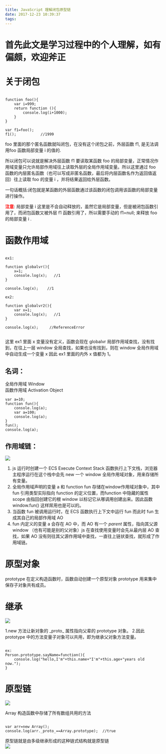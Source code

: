 ```yaml
---
title: JavaScript 理解闭包原型链
date: 2017-12-23 10:39:37
tags:
---
```


# 首先此文是学习过程中的个人理解，如有偏颇，欢迎斧正  

# 关于闭包  
<pre><code>
function foo(){  
	var i=999;  
	return function (){  
		console.log(i+1000);  
	}  
}  

var f1=foo();  
f1();  			//1999  
</code></pre>  

foo 里面的那个匿名函数就叫闭包，在没有这个闭包之前，外层函数 f1, 是无法调用foo 函数局部变量 i 的值的.

所以闭包可以说就是解决外层函数 f1 要读取某函数 foo 的局部变量，正常情况作用域变量只允许局部作用域往上读取外层的全局作用域变量。所以这里通过 foo 函数的内层匿名函数（也可以写成非匿名函数，最后将内层函数名作为返回值返回）往上读取 foo 的变量 i ，并将结果返回给外层函数。

一句话概括:闭包就是某函数的外层函数通过该函数的闭包调用该函数的局部变量进行操作。

<strong style="color:red">注意</strong>: 局部变量 i 这里是不会自动释放的，虽然它是局部变量，但是被闭包函数引用了，而闭包函数又被外层 f1 函数引用了，所以需要手动的 f1=null; 来释放 foo 的局部变量 i .  


# 函数作用域  

<pre><code>
ex1:

function globalvr(){
	x=1;
	console.log(x);   //1
}

console.log(x);    //1

ex2:

function globalvr2(){
	var x=1;
	console.log(x);   //1
}

console.log(x);     //ReferenceError  

</code></pre>  

这里 ex1 里面 x 变量没有定义，函数会现在 globalvr 局部作用域查找，没有找到，在往上一层 window 全局查找，如果也没有找到，则在 window 全局作用域中自动生成一个变量 x 因此 ex1 里面的内外 x 值都为 1。
## 名词：
全局作用域 Window  
函数作用域 Activation Object  
  
```
var a=10;
function fun(){
	console.log(a);
	var a=100;
	console.log(a);
}
fun();
console.log(a);
```  
## 作用域链：

![](/images/jsprototype/scopetrain.jpeg)  

1. js 运行时创建一个 ECS Execute Context Stack 函数执行上下文栈，浏览器主程序运行在这个栈中会先 new 一个 window 全局作用域对象，用来存储所有变量。
2. 全局作用域声明的变量 a 和 function fun 存储在window作用域对象中，其中 fun 引用类型实际指向 function 的定义位置，而function 中隐藏的属性 scope 由指回创建它的根 window 以标记它从哪调用创建出来。因此函数 window.fun() 这样屌用也是可以的。
3. 当函数 fun 被调用运行时，在 ECS 函数执行上下文中运行 fun 而此时 fun 生成其自己的局部作用域 AO 
4. fun 内定义的变量 a 会存在 AO 中，而 AO 有一个 _parent_ 属性，指向其父源 window （也有可能是别的父对象）js 在查找使用变量时会先从最内层 AO 查找，如果 AO 没有则往其父源作用域中查找，一直往上链状查找，就形成了作用域链。  

# 原型对象
prototype 在定义构造函数时，函数自动创建一个原型对象 prototype 用来集中保存子对象共有成员。

# 继承  

![](/images/jsprototype/inherit.jpeg)  

1.new 方法让新对象的 \_proto\_ 属性指向父辈的 prototype 对象。
2.因此 prototype 中的方法变量子对象可以共用，即为继承父对象方法变量。

<pre><code>
ex:
Person.prototype.sayName=function(){
	console.log("hello,I'm"+this.name+"I'm"+this.age+"years old now.");
}
</code></pre>


# 原型链  

![](/images/jsprototype/prototype.png)  

Array 构造函数中存储了所有数组共用的方法

<pre><code>
var arr=new Array();
console.log(arr._proto_==Array.prototype);  //true	
</code></pre>

原型链就是由多级继承形成的这种链式结构就是原型链  
![](/images/jsprototype/prototrain.jpeg)


